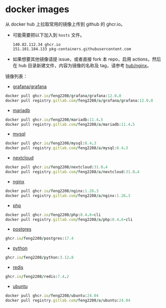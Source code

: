 # docker images
从 docker hub 上拉取常用的镜像上传到 github 的 ghcr.io。

- 可能需要把以下加入到 `hosts` 文件。
  ```
  140.82.112.34 ghcr.io
  151.101.184.133 pkg-containers.githubusercontent.com
  ```
- 如果想要其他镜像请提 issue，或者直接 fork 本 repo，启用 actions，然后在 hub 目录新建文件，内容为镜像的名称及 tag，请参考 [hub/nginx](https://github.com/feng2208/docker-images/blob/main/hub/nginx)。

镜像列表：
- [grafana/grafana](https://github.com/feng2208/docker-images/pkgs/container/grafana%2Fgrafana)
```ruby
docker pull ghcr.io/feng2208/grafana/grafana:12.0.0
docker pull registry.gitlab.com/feng2208/a/grafana/grafana:12.0.0
```

- [mariadb](https://github.com/feng2208/docker-images/pkgs/container/mariadb)
```ruby
docker pull ghcr.io/feng2208/mariadb:11.4.5
docker pull registry.gitlab.com/feng2208/a/mariadb:11.4.5
```

- [mysql](https://github.com/feng2208/docker-images/pkgs/container/mysql)
```ruby
docker pull ghcr.io/feng2208/mysql:8.4.3
docker pull registry.gitlab.com/feng2208/a/mysql:8.4.3
```

- [nextcloud](https://github.com/feng2208/docker-images/pkgs/container/nextcloud)
```ruby
docker pull ghcr.io/feng2208/nextcloud:31.0.4
docker pull registry.gitlab.com/feng2208/a/nextcloud:31.0.4
```

- [nginx](https://github.com/feng2208/docker-images/pkgs/container/nginx)
```ruby
docker pull ghcr.io/feng2208/nginx:1.26.3
docker pull registry.gitlab.com/feng2208/a/nginx:1.26.3
```

- [php](https://github.com/feng2208/docker-images/pkgs/container/php)
```ruby
docker pull ghcr.io/feng2208/php:8.4.6-cli
docker pull registry.gitlab.com/feng2208/a/php:8.4.6-cli
```

- [postgres](https://github.com/feng2208/docker-images/pkgs/container/postgres)
```ruby
ghcr.io/feng2208/postgres:17.4
```

- [python](https://github.com/feng2208/docker-images/pkgs/container/python)
```ruby
ghcr.io/feng2208/python:3.12.8
```

- [redis](https://github.com/feng2208/docker-images/pkgs/container/redis)
```ruby
ghcr.io/feng2208/redis:7.4.2
```

- [ubuntu](https://github.com/feng2208/docker-images/pkgs/container/ubuntu)
```ruby
docker pull ghcr.io/feng2208/ubuntu:24.04
docker pull registry.gitlab.com/feng2208/a/ubuntu:24.04
```

